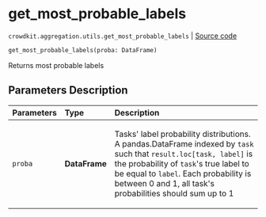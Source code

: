 # get_most_probable_labels
`crowdkit.aggregation.utils.get_most_probable_labels` | [Source code](https://github.com/Toloka/crowd-kit/blob/v1.2.1/crowdkit/aggregation/utils.py#L73)

```python
get_most_probable_labels(proba: DataFrame)
```

Returns most probable labels

## Parameters Description

| Parameters | Type | Description |
| :----------| :----| :-----------|
`proba`|**DataFrame**|<p>Tasks&#x27; label probability distributions. A pandas.DataFrame indexed by `task` such that `result.loc[task, label]` is the probability of `task`&#x27;s true label to be equal to `label`. Each probability is between 0 and 1, all task&#x27;s probabilities should sum up to 1</p>
